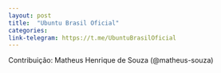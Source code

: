 ```yaml
---
layout: post
title:  "Ubuntu Brasil Oficial"
categories: 
link-telegram: https://t.me/UbuntuBrasilOficial
---
```

Contribuição: Matheus Henrique de Souza (@matheus-souza)


